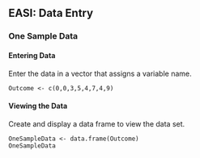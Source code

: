 
## EASI: Data Entry

### One Sample Data

#### Entering Data

Enter the data in a vector that assigns a variable name.

```{r}
Outcome <- c(0,0,3,5,4,7,4,9)
```

#### Viewing the Data

Create and display a data frame to view the data set.

```{r}
OneSampleData <- data.frame(Outcome)
OneSampleData
```
